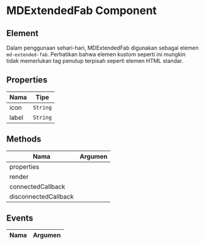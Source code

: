 # MDExtendedFab Component

## Element

Dalam penggunaan sehari-hari, MDExtendedFab digunakan sebagai elemen `md-extended-fab`. Perhatikan bahwa elemen kustom seperti ini mungkin tidak memerlukan tag penutup terpisah seperti elemen HTML standar.

## Properties

| Nama | Tipe |
| --- | --- |
| icon | `String` |
| label | `String` |

## Methods

| Nama | Argumen |
| --- | --- |
| properties |  |
| render |  |
| connectedCallback |  |
| disconnectedCallback |  |

## Events

| Nama | Argumen |
| --- | --- |

